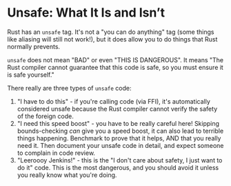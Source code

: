 # Unsafe: What It Is and Isn’t

Rust has an `unsafe` tag. It's not a "you can do anything" tag (some things like aliasing will still not work!), but it does allow you to do things that Rust normally prevents.

`unsafe` does not mean "BAD" or even "THIS IS DANGEROUS". It means "The Rust compiler cannot guarantee that this code is safe, so you must ensure it is safe yourself."

There really are three types of `unsafe` code:

1. "I have to do this" - if you're calling code (via FFI), it's automatically considered unsafe because the Rust compiler cannot verify the safety of the foreign code.
2. "I need this speed boost" - you have to be really careful here! Skipping bounds-checking *can* give you a speed boost, it can also lead to terrible things happening. Benchmark to prove that it helps, AND that you really need it. Then document your unsafe code in detail, and expect someone to complain in code review.
3. "Leeroooy Jenkins!" - this is the "I don't care about safety, I just want to do it" code. This is the most dangerous, and you should avoid it unless you really know what you're doing.
